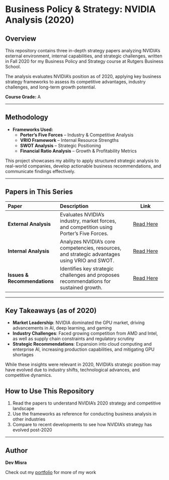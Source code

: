 # Business Policy & Strategy: NVIDIA Analysis (2020)

## Overview
This repository contains three in-depth strategy papers analyzing NVIDIA’s external environment, internal capabilities, and strategic challenges, written in Fall 2020 for my Business Policy and Strategy course at Rutgers Business School.

The analysis evaluates NVIDIA’s position as of 2020, applying key business strategy frameworks to assess its competitive advantages, industry challenges, and long-term growth potential.

**Course Grade:** A  

---

## Methodology
- **Frameworks Used:**  
  - **Porter’s Five Forces** – Industry & Competitive Analysis  
  - **VRIO Framework** – Internal Resource Strengths  
  - **SWOT Analysis** – Strategic Positioning  
  - **Financial Ratio Analysis** – Growth & Profitability Metrics  

This project showcases my ability to apply structured strategic analysis to real-world companies, develop actionable business recommendations, and communicate findings effectively.

---

## Papers in This Series
<table>
  <thead>
    <tr>
      <th style="width: 150px; text-align: left;">Paper</th>
      <th style="text-align: left;">Description</th>
      <th style="width: 100px; text-align: center;">Link</th>
    </tr>
  </thead>
  <tbody>
    <tr>
      <td><strong>External Analysis</strong></td>
      <td>Evaluates NVIDIA’s industry, market forces, and competition using Porter’s Five Forces.</td>
      <td style="text-align: center;"><a href="./NVIDIA%20External%20Analysis.pdf">Read Here</a></td>
    </tr>
    <tr>
      <td><strong>Internal Analysis</strong></td>
      <td>Analyzes NVIDIA’s core competencies, resources, and strategic advantages using VRIO and SWOT.</td>
      <td style="text-align: center;"><a href="./NVIDIA%20Internal%20Analysis.pdf">Read Here</a></td>
    </tr>
    <tr>
      <td><strong>Issues & Recommendations</strong></td>
      <td>Identifies key strategic challenges and proposes recommendations for sustained growth.</td>
      <td style="text-align: center;"><a href="./NVIDIA%20Issues%20and%20Recommendations.pdf">Read Here</a></td>
    </tr>
  </tbody>
</table>

---

## Key Takeaways (as of 2020)
- **Market Leadership**: NVIDIA dominated the GPU market, driving advancements in AI, deep learning, and gaming
- **Industry Challenges**: Faced growing competition from AMD and Intel, as well as supply chain constraints and regulatory scrutiny
- **Strategic Recommendations**: Expansion into cloud computing and enterprise AI, increasing production capabilities, and mitigating GPU shortages

While these insights were relevant in 2020, NVIDIA’s strategic position may have evolved due to industry shifts, technological advances, and competitive dynamics.

## How to Use This Repository
1. Read the papers to understand NVIDIA’s 2020 strategy and competitive landscape
2. Use the frameworks as reference for conducting business analysis in other industries
3. Compare to recent developments to see how NVIDIA’s strategy has evolved post-2020

---

## Author
**Dev Misra**  

Check out my [portfolio](https://31-dm.github.io/) for more of my work
